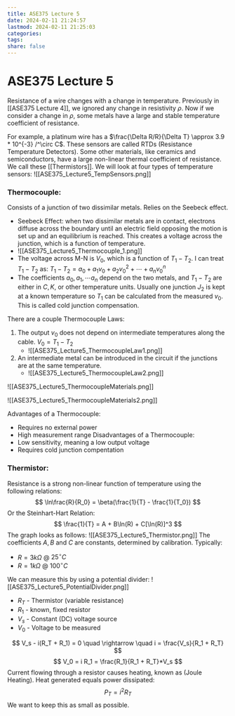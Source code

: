 ```yaml
---
title: ASE375 Lecture 5
date: 2024-02-11 21:24:57
lastmod: 2024-02-11 21:25:03
categories: 
tags: 
share: false
---
```


# ASE375 Lecture 5

Resistance of a wire changes with a change in temperature. Previously in [[ASE375 Lecture 4]], we ignored any change in resistivity $\rho$. Now if we consider a change in $\rho$, some metals have a large and stable temperature coefficient of resistance.

For example, a platinum wire has a $\frac{\Delta R/R}{\Delta T} \approx 3.9 * 10^{-3} /^\circ C$. These sensors are called RTDs (Resistance Temperature Detectors). Some other materials, like ceramics and semiconductors, have a large non-linear thermal coefficient of resistance. We call these [[Thermistors]]. We will look at four types of temperature sensors:
![[ASE375_Lecture5_TempSensors.png]]

### Thermocouple:

Consists of a junction of two dissimilar metals. Relies on the Seebeck effect.
- Seebeck Effect: when two dissimilar metals are in contact, electrons diffuse across the boundary until an electric field opposing the motion is set up and an equilibrium is reached. This creates a voltage across the junction, which is a function of temperature.
- ![[ASE375_Lecture5_Thermocouple_1.png]]
- The voltage across M-N is $V_0$, which is a function of $T_1 - T_2$. I can treat $T_1 - T_2$ as: $T_1 - T_2 = a_0 + a_1 v_0 + a_2 v_0^2 + \cdots + a_n v_0^n$
- The coefficients $a_0, a_1, \cdots a_n$ depend on the two metals, and $T_1 - T_2$ are either in $C, K$, or other temperature units. Usually one junction $J_2$ is kept at a known temperature so $T_1$ can be calculated from the measured $v_0$. This is called cold junction compensation.

There are a couple Thermocouple Laws:
1. The output $v_0$ does not depend on intermediate temperatures along the cable. $V_0 = T_1 - T_2$
	- ![[ASE375_Lecture5_ThermocoupleLaw1.png]]
2. An intermediate metal can be introduced in the circuit if the junctions are at the same temperature.
	- ![[ASE375_Lecture5_ThermocoupleLaw2.png]]

![[ASE375_Lecture5_ThermocoupleMaterials.png]]

![[ASE375_Lecture5_ThermocoupleMaterials2.png]]

Advantages of a Thermocouple:
- Requires no external power
- High measurement range
Disadvantages of a Thermocouple:
- Low sensitivity, meaning a low output voltage
- Requires cold junction compentation

### Thermistor:

Resistance is a strong non-linear function of temperature using the following relations:
$$
\ln\frac{R}{R_0} = \beta(\frac{1}{T} - \frac{1}{T_0})
$$
Or the Steinhart-Hart Relation:
$$
\frac{1}{T} = A + B\ln(R) + C[\ln(R)]^3
$$
The graph looks as follows:
![[ASE375_Lecture5_Thermistor.png]]
The coefficients $A, B$ and $C$ are constants, determined by calibration. Typically:
- $R = 3k\Omega$ @ $25^\circ C$
- $R = 1 k\Omega$ @ $100^\circ C$

We can measure this by using a potential divider:
![[ASE375_Lecture5_PotentialDivider.png]]
- $R_T$ - Thermistor (variable resistance)
- $R_1$ - known, fixed resistor
- $V_s$ - Constant (DC) voltage source
- $V_0$ - Voltage to be measured

$$
V_s - i(R_T + R_1) = 0 \quad \rightarrow \quad i = \frac{V_s}{R_1 + R_T} 
$$
$$
V_0 = i R_1 = \frac{R_1}{R_1 + R_T}*V_s
$$
Current flowing through a resistor causes heating, known as (Joule Heating). Heat generated equals power dissipated:
$$
P_T = i^2 R_T
$$
We want to keep this as small as possible.

